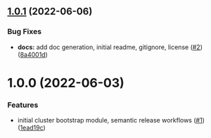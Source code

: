 ## [1.0.1](https://github.com/catalystsquad/terraform-k8s-catalyst-cluster-bootstrap/compare/v1.0.0...v1.0.1) (2022-06-06)


### Bug Fixes

* **docs:** add doc generation, initial readme, gitignore, license ([#2](https://github.com/catalystsquad/terraform-k8s-catalyst-cluster-bootstrap/issues/2)) ([8a4001d](https://github.com/catalystsquad/terraform-k8s-catalyst-cluster-bootstrap/commit/8a4001d2fafd59c565e198a0a71de64a272adad8))

# 1.0.0 (2022-06-03)


### Features

* initial cluster bootstrap module, semantic release workflows ([#1](https://github.com/catalystsquad/terraform-k8s-catalyst-cluster-bootstrap/issues/1)) ([1ead19c](https://github.com/catalystsquad/terraform-k8s-catalyst-cluster-bootstrap/commit/1ead19c1011d69000e9f1d0ab8951026277ee17c))
